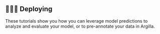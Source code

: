## 👨🏽‍💻 Deploying

These tutorials show you how you can leverage model predictions to analyze and evaluate your model, or to pre-annotate your data in Argilla.